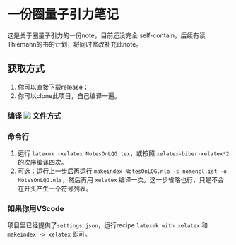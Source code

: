 # 一份圈量子引力笔记

这是关于圈量子引力的一份note，目前还没完全 self-contain，后续有读Thiemann的书的计划，将同时修改补充此note。

## 获取方式

1. 你可以直接下载release；
2. 你可以clone此项目，自己编译一遍。

### 编译 ![](https://www.zhihu.com/equation?tex=\LaTeX) 文件方式

### 命令行

1. 运行 `latexmk -xelatex NotesOnLQG.tex`，或按照 `xelatex-biber-xelatex*2` 的次序编译四次。
2. 可选：运行上一步后再运行 `makeindex NotesOnLQG.nlo -s nomencl.ist -o NotesOnLQG.nls`，然后再用 `xelatex` 编译一次。这一步省略也行，只是不会在开头产生一个符号列表。

### 如果你用VScode

项目里已经提供了`settings.json`，运行recipe `latexmk with xelatex` 和 `makeindex -> xelatex` 即可。
